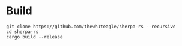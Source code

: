 # Build

```console
git clone https://github.com/thewh1teagle/sherpa-rs --recursive
cd sherpa-rs
cargo build --release
```
